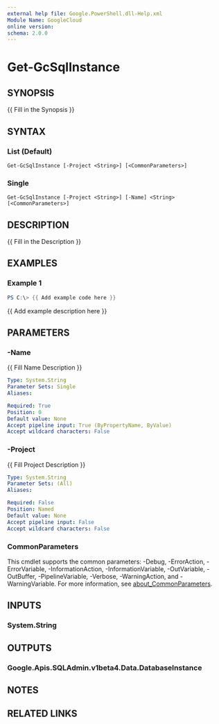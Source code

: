 ```yaml
---
external help file: Google.PowerShell.dll-Help.xml
Module Name: GoogleCloud
online version:
schema: 2.0.0
---
```


# Get-GcSqlInstance

## SYNOPSIS
{{ Fill in the Synopsis }}

## SYNTAX

### List (Default)
```
Get-GcSqlInstance [-Project <String>] [<CommonParameters>]
```

### Single
```
Get-GcSqlInstance [-Project <String>] [-Name] <String> [<CommonParameters>]
```

## DESCRIPTION
{{ Fill in the Description }}

## EXAMPLES

### Example 1
```powershell
PS C:\> {{ Add example code here }}
```

{{ Add example description here }}

## PARAMETERS

### -Name
{{ Fill Name Description }}

```yaml
Type: System.String
Parameter Sets: Single
Aliases:

Required: True
Position: 0
Default value: None
Accept pipeline input: True (ByPropertyName, ByValue)
Accept wildcard characters: False
```

### -Project
{{ Fill Project Description }}

```yaml
Type: System.String
Parameter Sets: (All)
Aliases:

Required: False
Position: Named
Default value: None
Accept pipeline input: False
Accept wildcard characters: False
```

### CommonParameters
This cmdlet supports the common parameters: -Debug, -ErrorAction, -ErrorVariable, -InformationAction, -InformationVariable, -OutVariable, -OutBuffer, -PipelineVariable, -Verbose, -WarningAction, and -WarningVariable. For more information, see [about_CommonParameters](http://go.microsoft.com/fwlink/?LinkID=113216).

## INPUTS

### System.String

## OUTPUTS

### Google.Apis.SQLAdmin.v1beta4.Data.DatabaseInstance

## NOTES

## RELATED LINKS
